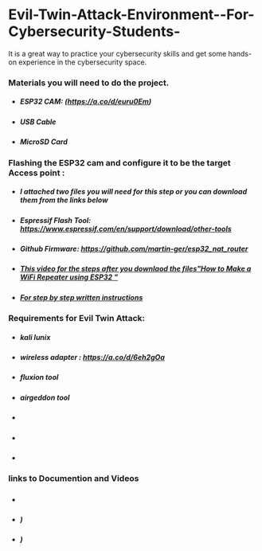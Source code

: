 # Evil-Twin-Attack-Environment--For-Cybersecurity-Students-
It is a great way to practice your cybersecurity skills and get some hands-on experience in the cybersecurity space.




### Materials you will need to do the project.
* ##### ESP32 CAM: (https://a.co/d/euru0Em)          
* ##### USB Cable
* ##### MicroSD Card

### Flashing the ESP32 cam and configure it to be the target Access point : 
* ##### I attached two files you will need for this step or you can download them from the links below 
* ##### Espressif Flash Tool: https://www.espressif.com/en/support/download/other-tools
* ##### Github Firmware: https://github.com/martin-ger/esp32_nat_router
* ##### [This video for the steps after you downlaod the files"How to Make a WiFi Repeater using ESP32 "](https://youtu.be/BP1Dz66faf4)
* ##### [For step by step written instructions](https://theiotprojects.com/portable-esp32-wifi-repeater/)

### Requirements for Evil Twin Attack: 
* ##### kali lunix 
* ##### wireless adapter : https://a.co/d/6eh2gOa
* ##### fluxion tool 
* ##### airgeddon tool 
* ##### 
* ##### 
* ##### 



### links to Documention and Videos

* ##### [ ]()

* ##### []())

* ##### [ ]())

